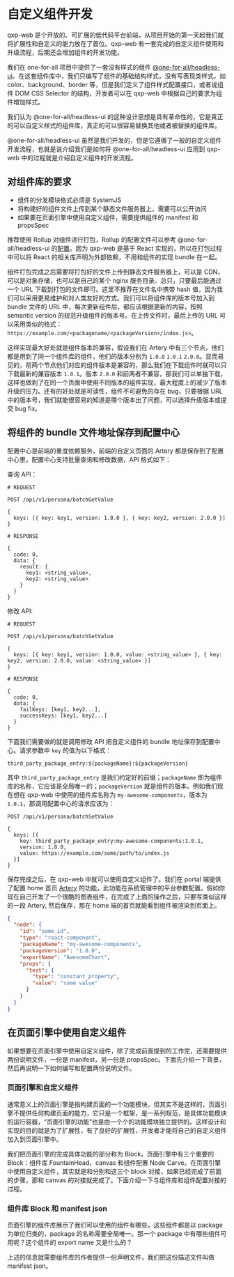 # 自定义组件开发

qxp-web 是个开放的、可扩展的低代码平台前端，从项目开始的第一天起我们就将扩展性和自定义的能力放在了首位。qxp-web 有一套完成的自定义组件使用和升级流程，后期还会增加组件的开发功能。

我们在 one-for-all 项目中提供了一套没有样式的组件 [@one-for-all/headless-ui](https://github.com/quanxiang-cloud/one-for-all/tree/main/packages/headless-ui)。在这套组件库中，我们只编写了组件的基础结构样式，没有写表现类样式，如 color、background、border 等，但是我们定义了组件样式配置接口，或者说组件 DOM CSS Selector 的结构，开发者可以在 qxp-web 中根据自己的要求为组件增加样式。

我们认为 @one-for-all/headless-ui 的这种设计思想是具有革命性的，它是真正的可以自定义样式的组件库，真正的可以很容易替换其他或者被替换的组件库。

@one-for-all/headless-ui 虽然是我们开发的，但是它遵循了一般的自定义组件开发流程，也就是说介绍我们是如何将 @one-for-all/headless-ui 应用到 qxp-web 中的过程就是介绍自定义组件的开发流程。

## 对组件库的要求

- 组件的分发模块格式必须是 SystemJS
- 将构建好的组件文件上传到某个静态文件服务器上，需要可以公开访问
- 如果要在页面引擎中使用自定义组件，需要提供组件的 manifest 和 propsSpec

推荐使用 Rollup 对组件进行打包，Rollup 的配置文件可以参考 @one-for-all/headless-ui 的[配置](https://github.com/quanxiang-cloud/one-for-all/blob/main/packages/headless-ui/rollup.config.js)。因为 qxp-web 是基于 React 实现的，所以在打包过程中可以将 React 的相关库声明为外部依赖，不用和组件的实现 bundle 在一起。

组件打包完成之后需要将打包好的文件上传到静态文件服务器上，可以是 CDN，可以是对象存储，也可以是自己的某个 nginx 服务目录。总只，只要最后能通过一个 URL 下载到打包的文件即可。这里不推荐在文件名中携带 hash 值，因为我们可以采用更易维护和对人类友好的方式。我们可以将组件库的版本号加入到 bundle 文件的 URL 中，每次更新组件后，都应该根据更新的内容，按照 semantic version 的规范升级组件的版本号。在上传文件时，最后上传的 URL 可以采用类似的格式：`https://example.com/<packagename/<packageVersion>/index.js>`。

这样实现最大好处就是组件版本的兼容，假设我们在 Artery 中有三个节点，他们都是用到了同一个组件库的组件，他们的版本分别为 `1.0.0` `1.0.1` `2.0.0`。显而易见的，前两个节点他们对应的组件版本是兼容的，那么我们在下载组件时就可以只下载最新的兼容版本 `1.0.1`。版本 `2.0.0` 和前两者不兼容，那我们可以单独下载，这样也做到了在同一个页面中使用不同版本的组件实现，最大程度上的减少了版本升级的压力。还有的好处就是可读性，组件不可避免的存在 bug，只要根据 URL 中的版本号，我们就能很容易的知道是哪个版本出了问题，可以选择升级版本或提交 bug fix。

## 将组件的 bundle 文件地址保存到配置中心

配置中心是前端的重度依赖服务，前端的自定义页面的 Artery 都是保存到了配置中心里。配置中心支持批量查询和修改数据，API 格式如下：

查询 API：

```text
# REQUEST

POST /api/v1/persona/batchGetValue

{
  keys: [{ key: key1, version: 1.0.0 }, { key: key2, version: 2.0.0 }]
}

# RESPONSE

{
  code: 0,
  data: {
    result: {
      key1: <string_value>,
      key2: <string_value>
    }
  }
}
```

修改 API:

```text
# REQUEST

POST /api/v1/persona/batchSetValue

{
  keys: [{ key: key1, version: 1.0.0, value: <string_value> }, { key: key2, version: 2.0.0, value: <string_value> }]
}

# RESPONSE

{
  code: 0,
  data: {
    failKeys: [key1, key2...],
    successKeys: [key1, key2...]
  }
}
```

下面我们需要做的就是调用修改 API 把自定义组件的 bundle 地址保存到配置中心。请求参数中 `key` 的值为以下格式：

```text
third_party_package_entry:${packageName}:${packageVersion}
```

其中 `third_party_package_entry` 是我们约定好的前缀；`packageName` 即为组件库的名称，它应该是全局唯一的；`packageVersion` 就是组件的版本。例如我们现在想在 qxp-web 中使用的组件库名称为 `my-awesome-components`，版本为 `1.0.1`，那调用配置中心的请求应该为：

```text
POST /api/v1/persona/batchSetValue

{
  keys: [{
    key: third_party_package_entry:my-awesome-components:1.0.1,
    version: 1.0.0,
    value: https://example.com/some/path/to/index.js
  }]
}
```

保存完成之后，在 qxp-web 中就可以使用自定义组件了。我们在 portal 端提供了配置 home 首页 [Artery](https://github.com/quanxiang-cloud/one-for-all/tree/main/packages/artery) 的功能，此功能在系统管理中的平台参数配置。假如你现在自己开发了一个很酷的图表组件，在完成了上面的操作之后，只要写类似这样的一段 Artery, 然后保存，那在 home 端的首页就能看到组件被渲染到页面上。

```json
{
  "node": {
    "id": "some_id",
    "type": "react-component",
    "packageName": "my-awesome-components",
    "packageVersion": "1.0.0",
    "exportName": "AwesomeChart",
    "props": {
      "test": {
        "type": "constant_property",
        "value": "some value"
      }
    }
  }
}
```

## 在页面引擎中使用自定义组件

如果想要在页面引擎中使用自定义组件，除了完成前面提到的工作完，还需要提供两份说明文件，一份是 manifest，另一份是 propsSpec。下面先介绍一下背景，然后再说明一下如何编写和配置两份说明文件。

### 页面引擎和自定义组件

通常意义上的页面引擎是指构建页面的一个功能模块，但其实不是这样的，页面引擎不提供任何构建页面的能力，它只是一个框架，是一系列规范，是具体功能模块的运行容器，“页面引擎的功能”也是由一个个的功能模块独立提供的。这样设计和实现的目的就是为了扩展性，有了良好的扩展性，开发者才能将自己的自定义组件加入到页面引擎中。

我们把页面引擎的完成具体功能的部分称为 Block，页面引擎中有三个重要的 Block：组件库 FountainHead、canvas 和组件配置 Node Carve。在页面引擎中使用自定义组件，其实就是和分别和这三个 block 对接，如果已经完成了前面的步骤，那和 canvas 的对接就完成了。下面介绍一下与组件库和组件配置对接的过程。

### 组件库 Block 和 manifest json

页面引擎的组件库展示了我们可以使用的组件有哪些，这些组件都是以 package 为单位归类的，package 的名称需要全局唯一。那一个 package 中有哪些组件可用呢？这个组件的 export name 又是什么的？

上述的信息就需要组件库的作者提供一份声明文件，我们把这份描述文件叫做 manifest json。
